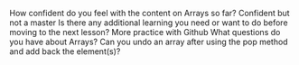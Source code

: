 How confident do you feel with the content on Arrays so far? Confident but not a master
Is there any additional learning you need or want to do before moving to the next lesson? More practice with Github
What questions do you have about Arrays? Can you undo an array after using the pop method and add back the element(s)?